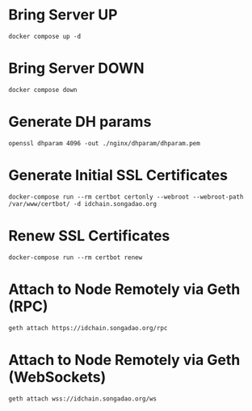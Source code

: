 # Bring Server UP
	docker compose up -d

# Bring Server DOWN
	docker compose down

# Generate DH params
	openssl dhparam 4096 -out ./nginx/dhparam/dhparam.pem

# Generate Initial SSL Certificates
	docker-compose run --rm certbot certonly --webroot --webroot-path /var/www/certbot/ -d idchain.songadao.org

# Renew SSL Certificates
	docker-compose run --rm certbot renew

# Attach to Node Remotely via Geth (RPC)
	geth attach https://idchain.songadao.org/rpc

# Attach to Node Remotely via Geth (WebSockets)
	geth attach wss://idchain.songadao.org/ws
